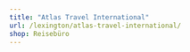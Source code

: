 ```yaml
---
title: "Atlas Travel International"
url: /lexington/atlas-travel-international/
shop: Reisebüro
---
```

